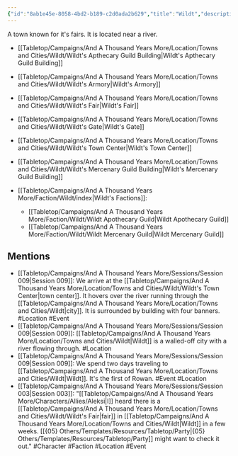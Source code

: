 ```yaml
---
{"id":"8ab1e45e-8058-4bd2-b189-c2d0ada2b629","title":"Wildt","description":"A town known for it's fairs. It is located near a river.","publish":true,"date_created":"Monday, February 27th 2023, 10:12:47 am","date_modified":"Wednesday, April 10th 2024, 8:35:41 pm","cssclasses":["mado-heading"],"path":"Tabletop/Campaigns/And A Thousand Years More/Location/Towns and Cities/Wildt.md","permalink":"/tabletop/campaigns/and-a-thousand-years-more/location/towns-and-cities/wildt/","PassFrontmatter":true}
---
```



A town known for it's fairs. It is located near a river.

- [[Tabletop/Campaigns/And A Thousand Years More/Location/Towns and Cities/Wildt/Wildt's Apthecary Guild Building\|Wildt's Apthecary Guild Building]]
- [[Tabletop/Campaigns/And A Thousand Years More/Location/Towns and Cities/Wildt/Wildt's Armory\|Wildt's Armory]]
- [[Tabletop/Campaigns/And A Thousand Years More/Location/Towns and Cities/Wildt/Wildt's Fair\|Wildt's Fair]]
- [[Tabletop/Campaigns/And A Thousand Years More/Location/Towns and Cities/Wildt/Wildt's Gate\|Wildt's Gate]]
- [[Tabletop/Campaigns/And A Thousand Years More/Location/Towns and Cities/Wildt/Wildt's Town Center\|Wildt's Town Center]]
- [[Tabletop/Campaigns/And A Thousand Years More/Location/Towns and Cities/Wildt/Wildt's Mercenary Guild Building\|Wildt's Mercenary Guild Building]]


- [[Tabletop/Campaigns/And A Thousand Years More/Faction/Wildt/index\|Wildt's Factions]]: 
    - [[Tabletop/Campaigns/And A Thousand Years More/Faction/Wildt/Wildt Apothecary Guild\|Wildt Apothecary Guild]]
    - [[Tabletop/Campaigns/And A Thousand Years More/Faction/Wildt/Wildt Mercenary Guild\|Wildt Mercenary Guild]]



## Mentions

- [[Tabletop/Campaigns/And A Thousand Years More/Sessions/Session 009\|Session 009]]: We arrive at the [[Tabletop/Campaigns/And A Thousand Years More/Location/Towns and Cities/Wildt/Wildt's Town Center\|town center]]. It hovers over the river running through the [[Tabletop/Campaigns/And A Thousand Years More/Location/Towns and Cities/Wildt\|city]]. It is surrounded by building with four banners. #Location #Event
- [[Tabletop/Campaigns/And A Thousand Years More/Sessions/Session 009\|Session 009]]: [[Tabletop/Campaigns/And A Thousand Years More/Location/Towns and Cities/Wildt\|Wildt]] is a walled-off city with a river flowing through. #Location
- [[Tabletop/Campaigns/And A Thousand Years More/Sessions/Session 009\|Session 009]]: We spend two days traveling to [[Tabletop/Campaigns/And A Thousand Years More/Location/Towns and Cities/Wildt\|Wildt]]. It's the first of Rowan. #Event #Location
- [[Tabletop/Campaigns/And A Thousand Years More/Sessions/Session 003\|Session 003]]: "[[Tabletop/Campaigns/And A Thousand Years More/Characters/Allies/Aleksi\|I]] heard there is a [[Tabletop/Campaigns/And A Thousand Years More/Location/Towns and Cities/Wildt/Wildt's Fair\|fair]] in [[Tabletop/Campaigns/And A Thousand Years More/Location/Towns and Cities/Wildt\|Wildt]] in a few weeks. [[{05} Others/Templates/Resources/Tabletop/Party\|{05} Others/Templates/Resources/Tabletop/Party]] might want to check it out." #Character #Faction #Location #Event


